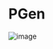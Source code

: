 # PGen

![image](https://user-images.githubusercontent.com/69053040/112035440-8ee0ff80-8b65-11eb-8e50-c59363f9adcc.png)
